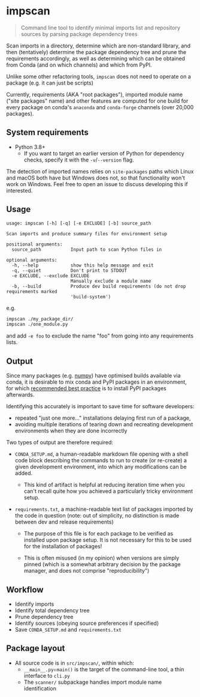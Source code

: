 # impscan

> Command line tool to identify minimal imports list and
> repository sources by parsing package dependency trees

Scan imports in a directory, determine which are non-standard library,
and then (tentatively) determine the package dependency tree and
prune the requirements accordingly, as well as determining which
can be obtained from Conda (and on which channels) and which from PyPI.

Unlike some other refactoring tools, `impscan` does not
need to operate on a package (e.g. it can just be scripts)

Currently, requirements (AKA "root packages"), imported module name
("site packages" name) and other features are computed for one build
for every package on conda's `anaconda` and `conda-forge` channels
(over 20,000 packages).

## System requirements

- Python 3.8+
  - If you want to target an earlier version of Python for dependency checks,
    specify it with the `-v`/`--version` flag.

The detection of imported names relies on `site-packages` paths which
Linux and macOS both have but Windows does not, so that functionality
won't work on Windows. Feel free to open an issue to discuss developing this
if interested.

## Usage

```
usage: impscan [-h] [-q] [-e EXCLUDE] [-b] source_path

Scan imports and produce summary files for environment setup

positional arguments:
  source_path           Input path to scan Python files in

optional arguments:
  -h, --help            show this help message and exit
  -q, --quiet           Don't print to STDOUT
  -e EXCLUDE, --exclude EXCLUDE
                        Manually exclude a module name
  -b, --build           Produce dev build requirements (do not drop requirements marked
                        'build-system')
```

e.g.

```sh
impscan ./my_package_dir/
impscan ./one_module.py
```

and add `-e foo` to exclude the name "foo" from going into any requirements lists. 

## Output

Since many packages (e.g. [numpy](https://docs.anaconda.com/mkl-optimizations/index.html))
have optimised builds available via conda, it is desirable to
mix conda and PyPI packages in an environment, for which
[recommended best practice](https://www.anaconda.com/blog/using-pip-in-a-conda-environment)
is to install PyPI packages afterwards.

Identifying this accurately is important to save time for software developers:

- repeated "just one more..." installations delaying first run of a package,
- avoiding multiple iterations of tearing down and recreating development environments
  when they are done incorrectly

Two types of output are therefore required:

- `CONDA_SETUP.md`, a human-readable markdown file opening with a shell code block
  describing the commands to run to create (or re-create) a given development environment,
  into which any modifications can be added.

  - This kind of artifact is helpful at reducing iteration time when you can't recall
    quite how you achieved a particularly tricky environment setup.

- `requirements.txt`, a machine-readable text list of packages imported by the code in question
  (note: out of simplicity, no distinction is made between dev and release requirements)

  - The purpose of this file is for each package to be verified as installed upon package setup.
    It is not necessary for this to be used for the installation of packages!

  - This is often misused (in my opinion) when versions are simply pinned (which is
    a somewhat arbitrary decision by the package manager, and does not comprise "reproducibility")

## Workflow

- Identify imports
- Identify total dependency tree
- Prune dependency tree
- Identify sources (obeying source preferences if specified)
- Save `CONDA_SETUP.md` and `requirements.txt`

## Package layout

- All source code is in `src/impscan/`, within which:
  - `__main__.py⠶main()` is the target of the command-line tool, a thin interface to `cli.py`
  - The `scanner/` subpackage handles import module name identification
